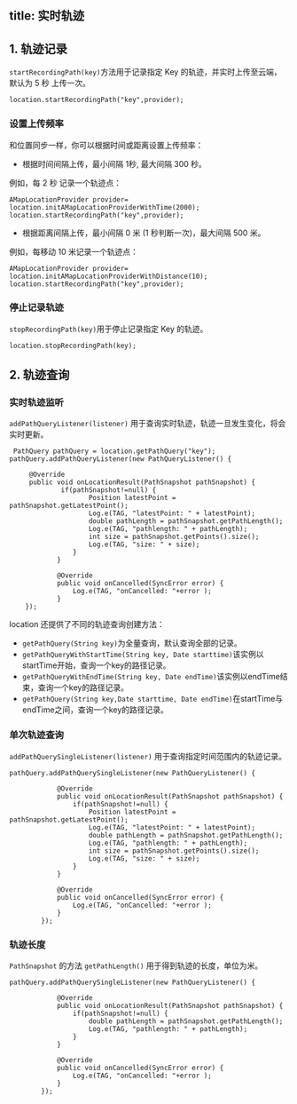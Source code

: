 title: 实时轨迹
---

## 1. 轨迹记录

`startRecordingPath(key)`方法用于记录指定 Key 的轨迹，并实时上传至云端，默认为 5 秒 上传一次。

```android
location.startRecordingPath("key",provider);
```

### 设置上传频率

和位置同步一样，你可以根据时间或距离设置上传频率：

- 根据时间间隔上传，最小间隔 1秒, 最大间隔 300 秒。

例如，每 2 秒 记录一个轨迹点：

```android
AMapLocationProvider provider= location.initAMapLocationProviderWithTime(2000);
location.startRecordingPath("key",provider);
```

- 根据距离间隔上传，最小间隔 0 米 (1 秒判断一次)，最大间隔 500 米。

例如，每移动 10 米记录一个轨迹点：

```android
AMapLocationProvider provider= location.initAMapLocationProviderWithDistance(10);
location.startRecordingPath("key",provider);
```

### 停止记录轨迹

`stopRecordingPath(key)`用于停止记录指定 Key 的轨迹。

```android
location.stopRecordingPath(key);
```



## 2. 轨迹查询

### 实时轨迹监听

`addPathQueryListener(listener)` 用于查询实时轨迹，轨迹一旦发生变化，将会实时更新。

```android
 PathQuery pathQuery = location.getPathQuery("key");
pathQuery.addPathQueryListener(new PathQueryListener() {

     @Override
     public void onLocationResult(PathSnapshot pathSnapshot) {
             if(pathSnapshot!=null) {
                    Position latestPoint = pathSnapshot.getLatestPoint();
                    Log.e(TAG, "latestPoint: " + latestPoint);
                    double pathLength = pathSnapshot.getPathLength();
                    Log.e(TAG, "pathlength: " + pathLength);
                    int size = pathSnapshot.getPoints().size();
                    Log.e(TAG, "size: " + size);
                }
            }

            @Override
            public void onCancelled(SyncError error) {
                Log.e(TAG, "onCancelled: "+error );
            }
    });
```

location 还提供了不同的轨迹查询创建方法：

- `getPathQuery(String key)`为全量查询，默认查询全部的记录。
- `getPathQueryWithStartTime(String key, Date starttime)`该实例以startTime开始，查询一个key的路径记录。
- `getPathQueryWithEndTime(String key, Date endTime)`该实例以endTime结束，查询一个key的路径记录。
- `getPathQuery(String key,Date starttime, Date endTime)`在startTime与endTime之间，查询一个key的路径记录。


### 单次轨迹查询

`addPathQuerySingleListener(listener)` 用于查询指定时间范围内的轨迹记录。

```android
pathQuery.addPathQuerySingleListener(new PathQueryListener() {

            @Override
            public void onLocationResult(PathSnapshot pathSnapshot) {
                if(pathSnapshot!=null) {
                    Position latestPoint = pathSnapshot.getLatestPoint();
                    Log.e(TAG, "latestPoint: " + latestPoint);
                    double pathLength = pathSnapshot.getPathLength();
                    Log.e(TAG, "pathlength: " + pathLength);
                    int size = pathSnapshot.getPoints().size();
                    Log.e(TAG, "size: " + size);
                }
            }

            @Override
            public void onCancelled(SyncError error) {
                Log.e(TAG, "onCancelled: "+error );
            }
        });
```

### 轨迹长度

`PathSnapshot` 的方法 `getPathLength()` 用于得到轨迹的长度，单位为米。

```android
pathQuery.addPathQuerySingleListener(new PathQueryListener() {

            @Override
            public void onLocationResult(PathSnapshot pathSnapshot) {
                if(pathSnapshot!=null) {
                    double pathLength = pathSnapshot.getPathLength();
                    Log.e(TAG, "pathlength: " + pathLength);
                }
            }

            @Override
            public void onCancelled(SyncError error) {
                Log.e(TAG, "onCancelled: "+error );
            }
        });
```
